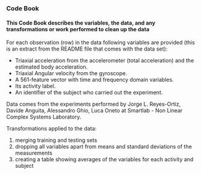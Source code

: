 ### Code Book

#### This Code Book describes the variables, the data, and any transformations or work performed to clean up the data

For each observation (row) in the data following variables are provided (this is an extract from the README file that comes with the data set):

- Triaxial acceleration from the accelerometer (total acceleration) and the estimated body acceleration.
- Triaxial Angular velocity from the gyroscope. 
- A 561-feature vector with time and frequency domain variables. 
- Its activity label. 
- An identifier of the subject who carried out the experiment.

Data comes from the experiments performed by Jorge L. Reyes-Ortiz, Davide Anguita, Alessandro Ghio, Luca Oneto at Smartlab - Non Linear Complex Systems Laboratory.

Transformations applied to the data:

1. merging training and testing sets
2. dropping all variables apart from means and standard deviations of the measurements
3. creating a table showing averages of the variables for each activity and subject